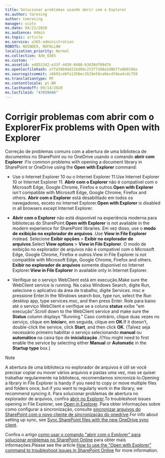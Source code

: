 ```yaml
---
title: Solucionar problemas usando abrir com o Explorer
ms.author: toresing
author: tomresing
manager: scotv
ms.date: 04/21/2020
ms.audience: Admin
ms.topic: article
ms.service: o365-administration
ROBOTS: NOINDEX, NOFOLLOW
localization_priority: Normal
ms.collection: Adm_O365
ms.custom: ''
ms.assetid: ed852342-e33f-4450-8400-63d30df09476
ms.openlocfilehash: e7fe59b94d216d89c2f2f7100a3d8bf7a0b0196e
ms.sourcegitcommit: c6692ce0fa1358ec3529e59ca0ecdfdea4cdc759
ms.translationtype: MT
ms.contentlocale: pt-BR
ms.lasthandoff: 09/14/2020
ms.locfileid: "47659046"
---
```

# <a name="fix-problems-with-open-with-explorer"></a><span data-ttu-id="97dc8-102">Corrigir problemas com abrir com o Explorer</span><span class="sxs-lookup"><span data-stu-id="97dc8-102">Fix problems with Open with Explorer</span></span>

<span data-ttu-id="97dc8-103">Correção de problemas comuns com a abertura de uma biblioteca de documentos no SharePoint ou no OneDrive usando o comando **abrir com Explorer** :</span><span class="sxs-lookup"><span data-stu-id="97dc8-103">Fix common problems with opening a document library in SharePoint or OneDrive using the **Open with Explorer** command:</span></span> 
  
- <span data-ttu-id="97dc8-104">Use o Internet Explorer 10 ou o Internet Explorer 11.</span><span class="sxs-lookup"><span data-stu-id="97dc8-104">Use Internet Explorer 10 or Internet Explorer 11.</span></span> <span data-ttu-id="97dc8-105">**Abrir com o Explorer** não é compatível com o Microsoft Edge, Google Chrome, Firefox e outros.</span><span class="sxs-lookup"><span data-stu-id="97dc8-105">**Open with Explorer** isn't compatible with Microsoft Edge, Google Chrome, Firefox and others.</span></span> <span data-ttu-id="97dc8-106">**Abrir com o Explorer** está desabilitado em todos os navegadores, exceto no Internet Explorer.</span><span class="sxs-lookup"><span data-stu-id="97dc8-106">**Open with Explorer** is disabled in all browsers except Internet Explorer.</span></span> 
    
- <span data-ttu-id="97dc8-107">**Abrir com o Explorer** não está disponível na experiência moderna para bibliotecas do SharePoint.</span><span class="sxs-lookup"><span data-stu-id="97dc8-107">**Open with Explorer** is not available in the modern experience for SharePoint libraries.</span></span> <span data-ttu-id="97dc8-108">Em vez disso, use o **modo de exibição no explorador de arquivos** .</span><span class="sxs-lookup"><span data-stu-id="97dc8-108">Use **View in File Explorer** instead.</span></span> <span data-ttu-id="97dc8-109">Selecione **Exibir opções** \> **Exibir no explorador de arquivos**.</span><span class="sxs-lookup"><span data-stu-id="97dc8-109">Select **View options** \> **View in File Explorer**.</span></span> <span data-ttu-id="97dc8-110">O modo de exibição no explorador de arquivos não é compatível com o Microsoft Edge, Google Chrome, Firefox e outros.</span><span class="sxs-lookup"><span data-stu-id="97dc8-110">View in File Explorer is not compatible with Microsoft Edge, Google Chrome, Firefox and others.</span></span> <span data-ttu-id="97dc8-111">**Exibir no explorador de arquivos** somente disponível no Internet Explorer.</span><span class="sxs-lookup"><span data-stu-id="97dc8-111">**View in File Explorer** in available only in Internet Explorer.</span></span> 
    
- <span data-ttu-id="97dc8-112">Verifique se o serviço WebClient está em execução.</span><span class="sxs-lookup"><span data-stu-id="97dc8-112">Make sure the WebClient service is running.</span></span> <span data-ttu-id="97dc8-113">Na caixa Windows Search, digite Run, selecione o aplicativo da área de trabalho, digite Services. msc e pressione Enter.</span><span class="sxs-lookup"><span data-stu-id="97dc8-113">In the Windows search box, type run, select the Run desktop app, type services.msc, and then press Enter.</span></span> <span data-ttu-id="97dc8-114">Role para baixo até o serviço WebClient e verifique se a coluna **status** exibe "em execução".</span><span class="sxs-lookup"><span data-stu-id="97dc8-114">Scroll down to the WebClient service and make sure the **Status** column displays "Running."</span></span> <span data-ttu-id="97dc8-115">Caso contrário, clique duas vezes no serviço, clique em **Iniciar**e, em seguida, clique em **OK**.</span><span class="sxs-lookup"><span data-stu-id="97dc8-115">If it doesn't, double-click the service, click **Start**, and then click **OK**.</span></span> <span data-ttu-id="97dc8-116">(Talvez seja necessário primeiro habilitar o serviço selecionando **manual** ou **automático** na caixa tipo de **inicialização** .)</span><span class="sxs-lookup"><span data-stu-id="97dc8-116">(You might need to first enable the service by selecting either **Manual** or **Automatic** in the **Startup type** box.)</span></span> 
    
> [!NOTE]
> <span data-ttu-id="97dc8-117">A abertura de uma biblioteca no explorador de arquivos é útil se você precisar copiar ou mover vários arquivos e pastas uma vez, mas se quiser trabalhar regularmente na biblioteca, recomendamos sincronizá-lo.</span><span class="sxs-lookup"><span data-stu-id="97dc8-117">Opening a library in File Explorer is handy if you need to copy or move multiple files and folders once, but if you want to regularly work in the library, we recommend syncing it.</span></span> <span data-ttu-id="97dc8-118">Para solucionar problemas de abertura no explorador de arquivos, confira [abrir no Explorer](https://go.microsoft.com/fwlink/?linkid=871665).</span><span class="sxs-lookup"><span data-stu-id="97dc8-118">To troubleshoot issues opening in File Explorer, see [Open in Explorer](https://go.microsoft.com/fwlink/?linkid=871665).</span></span> <span data-ttu-id="97dc8-119">Para obter informações sobre como configurar a sincronização, consulte [sincronizar arquivos do SharePoint com o novo cliente de sincronização do onedrive](https://go.microsoft.com/fwlink/?linkid=871666).</span><span class="sxs-lookup"><span data-stu-id="97dc8-119">For info about setting up sync, see [Sync SharePoint files with the new OneDrive sync client](https://go.microsoft.com/fwlink/?linkid=871666).</span></span>
  
<span data-ttu-id="97dc8-120">Confira o artigo [como usar o comando "abrir com o Explorer" para solucionar problemas no SharePoint Online](https://docs.microsoft.com/sharepoint/support/lists-and-libraries/troubleshoot-issues-using-open-with-explorer) para obter mais informações.</span><span class="sxs-lookup"><span data-stu-id="97dc8-120">Please see the article [How to use the "Open with Explorer" command to troubleshoot issues in SharePoint Online](https://docs.microsoft.com/sharepoint/support/lists-and-libraries/troubleshoot-issues-using-open-with-explorer) for more information.</span></span> 
  

